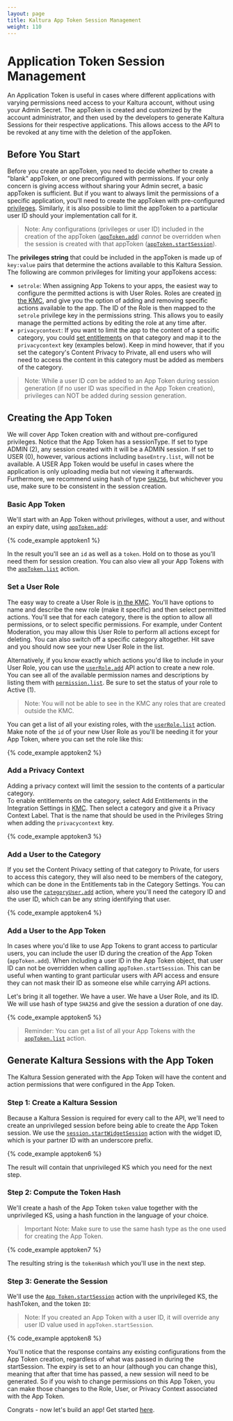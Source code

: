 ```yaml
---
layout: page
title: Kaltura App Token Session Management
weight: 110
---
```


# Application Token Session Management 

An Application Token is useful in cases where different applications with varying permissions need access to your Kaltura account, without using your Admin Secret. 
The appToken is created and customized by the account administrator, and then used by the developers to generate Kaltura Sessions for their respective applications. This allows access to the API to be revoked at any time with the deletion of the appToken. 

## Before You Start

Before you create an appToken, you need to decide whether to create a "blank" appToken, or one preconfigured with permissions. If your only concern is giving access without sharing your Admin secret, a basic appToken is sufficient. But if you want to always limit the permissions of a specific application, you'll need to create the appToken with pre-configured [privileges](https://developer.kaltura.com/api-docs/VPaaS-API-Getting-Started/Kaltura_API_Authentication_and_Security.html). Similarly, it is also possible to limit the appToken to a particular user ID should your implementation call for it. 

> Note: Any configurations (privileges or user ID) included in the creation of the appToken ([`appToken.add`](https://developer.kaltura.com/console/service/appToken/action/add)) *cannot* be overridden when the session is created with that appToken ([`appToken.startSession`](https://developer.kaltura.com/console/service/appToken/action/startSession)). 

The **privileges string** that could be included in the appToken is made up of `key:value` pairs that determine the actions available to this Kaltura Session. The following are common privileges for limiting your appTokens access: 

- `setrole`: When assigning App Tokens to your apps, the easiest way to configure the permitted actions is with User Roles. Roles are created [in the KMC](https://kmc.kaltura.com/index.php/kmcng/administration/roles/list), and give you the option of adding and removing specific actions available to the app. The ID of the Role is then mapped to the `setrole` privilege key in the permissions string. This allows you to easily manage the permitted actions by editing the role at any time after.
- `privacycontext`: If you want to limit the app to the content of a specific category, you could [set entitlements](https://kmc.kaltura.com/index.php/kmcng/settings/integrationSettings) on that category and map it to the `privacycontext` key (examples below). Keep in mind however, that if you set the category's Content Privacy to Private, all end users who will need to access the content in this category must be added as members of the category.

> Note: While a user ID *can* be added to an App Token during session generation (if no user ID was specified in the App Token creation), privileges can NOT be added during session generation. 


## Creating the App Token 

We will cover App Token creation with and without pre-configured privileges. Notice that the App Token has a sessionType. If set to type ADMIN (2), any session created with it will be a ADMIN session. If set to USER (0), however, various actions including `baseEntry.list`, will not be available. A USER App Token would be useful in cases where the application is only uploading media but not viewing it afterwards. Furthermore, we recommend using hash of type [`SHA256`](https://en.wikipedia.org/wiki/SHA-2), but whichever you use, make sure to be consistent in the session creation. 

### Basic App Token 

We'll start with an App Token without privileges, without a user, and without an expiry date, using [`appToken.add`](https://developer.kaltura.com/console/service/appToken/action/add):

{% code_example apptoken1 %}
&nbsp;


In the result you'll see an `id` as well as a `token`. Hold on to those as you'll need them for session creation. You can also view all your App Tokens with the [`appToken.list`](https://developer.kaltura.com/console/service/appToken/action/list) action. 

### Set a User Role

The easy way to create a User Role is [in the KMC](https://kmc.kaltura.com/index.php/kmcng/administration/roles/list). You'll have options to name and describe the new role (make it specific) and then select permitted actions. You'll see that for each category, there is the option to allow all permissions, or to select specific permissions. For example, under Content Moderation, you may allow this User Role to perform all actions except for deleting. You can also switch off a specific category altogether. Hit save and you should now see your new User Role in the list. 

Alternatively, if you know exactly which actions you'd like to include in your User Role, you can use the [`userRole.add`](https://developer.kaltura.com/console/service/userRole/action/add) API action to create a new role. You can see all of the available permission names and descriptions by listing them with [`permission.list`](https://developer.kaltura.com/console/service/permission/action/list). Be sure to set the status of your role to Active (1).

> Note: You will not be able to see in the KMC any roles that are created outside the KMC.

You can get a list of all your existing roles, with the [`userRole.list`](https://developer.kaltura.com/console/service/userRole/action/list) action. Make note of the `id` of your new User Role as you'll be needing it for your App Token, where you can set the role like this: 

{% code_example apptoken2 %}
&nbsp;


### Add a Privacy Context 

Adding a privacy context will limit the session to the contents of a particular category.  
To enable entitlements on the category, select Add Entitlements in the Integration Settings in [KMC](https://kmc.kaltura.com/index.php/kmcng/settings/integrationSettings). Then select a category and give it a Privacy Context Label. That is the name that should be used in the Privileges String when adding the `privacycontext` key. 

{% code_example apptoken3 %}
&nbsp;


### Add a User to the Category

If you set the Content Privacy setting of that category to Private, for users to access this category, they will also need to be members of the category, which can be done in the Entitlements tab in the Category Settings. You can also use the [`categoryUser.add`](https://developer.kaltura.com/console/service/categoryUser/action/add) action, where you'll need the category ID and the user ID, which can be any string identifying that user. 

{% code_example apptoken4 %}
&nbsp;


### Add a User to the App Token 

In cases where you'd like to use App Tokens to grant access to particular users, you can include the user ID during the creation of the App Token (`appToken.add`). When including a user ID in the App Token object, that user ID can not be overridden when calling `appToken.startSession`. This can be useful when wanting to grant particular users with API access and ensure they can not mask their ID as someone else while carrying API actions.

Let's bring it all together. We have a user. We have a User Role, and its ID. We will use hash of type `SHA256` and give the session a duration of one day. 

{% code_example apptoken5 %}
&nbsp;

> Reminder: You can get a list of all your App Tokens with the [`appToken.list`](https://developer.kaltura.com/console/service/appToken/action/list) action. 

## Generate Kaltura Sessions with the App Token 

The Kaltura Session generated with the App Token will have the content and action permissions that were configured in the App Token. 

### Step 1: Create a Kaltura Session 

Because a Kaltura Session is required for every call to the API, we'll need to create an unprivileged session before being able to create the App Token session. We use the [`session.startWidgetSession`](https://developer.kaltura.com/console/service/appToken/action/startSession) action with the widget ID, which is your partner ID with an underscore prefix. 

{% code_example apptoken6 %}
&nbsp;


The result will contain that unprivileged KS which you need for the next step.

### Step 2: Compute the Token Hash

We'll create a hash of the App Token `token` value together with the unprivileged KS, using a hash function in the language of your choice. 

> Important Note: Make sure to use the same hash type as the one used for creating the App Token.

{% code_example apptoken7 %}
&nbsp;


The resulting string is the `tokenHash` which you'll use in the next step. 

### Step 3: Generate the Session 

We'll use the [`App Token.startSession`](https://developer.kaltura.com/console/service/appToken/action/startSession) action with the unprivileged KS, the hashToken, and the token `ID`: 

> Note: If you created an App Token with a user ID, it will override any user ID value used in `appToken.startSession`. 

{% code_example apptoken8 %}
&nbsp;

You'll notice that the response contains any existing configurations from the App Token creation, regardless of what was passed in during the startSession. The expiry is set to an hour (although you can change this), meaning that after that time has passed, a new session will need to be generated. So if you wish to change permissions on this App Token, you can make those changes to the Role, User, or Privacy Context associated with the App Token. 

Congrats - now let's build an app! Get started [here](https://developer.kaltura.com/api-docs/VPaaS-API-Getting-Started/Getting-Started-VPaaS-API.html/). 

